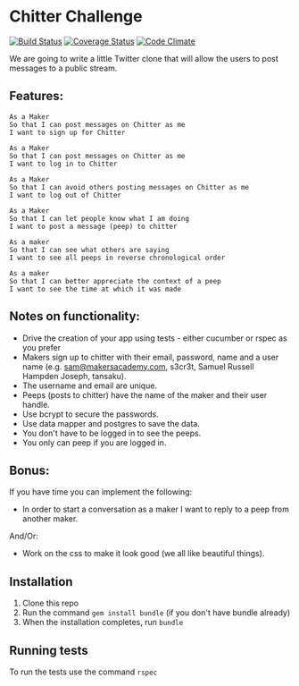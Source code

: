 Chitter Challenge
=================

[![Build Status](https://travis-ci.org/yevdyko/chitter-challenge.svg?branch=master)](https://travis-ci.org/yevdyko/chitter-challenge)  [![Coverage Status](https://coveralls.io/repos/github/yevdyko/chitter-challenge/badge.svg?branch=master)](https://coveralls.io/github/yevdyko/chitter-challenge?branch=master)  [![Code Climate](https://codeclimate.com/github/yevdyko/chitter-challenge/badges/gpa.svg)](https://codeclimate.com/github/yevdyko/chitter-challenge)

We are going to write a little Twitter clone that will allow the users to post messages to a public stream.

Features:
---------

```
As a Maker
So that I can post messages on Chitter as me
I want to sign up for Chitter

As a Maker
So that I can post messages on Chitter as me
I want to log in to Chitter

As a Maker
So that I can avoid others posting messages on Chitter as me
I want to log out of Chitter

As a Maker
So that I can let people know what I am doing
I want to post a message (peep) to chitter

As a maker
So that I can see what others are saying
I want to see all peeps in reverse chronological order

As a maker
So that I can better appreciate the context of a peep
I want to see the time at which it was made
```

Notes on functionality:
-----------------------

* Drive the creation of your app using tests - either cucumber or rspec as you prefer
* Makers sign up to chitter with their email, password, name and a user name (e.g. sam@makersacademy.com, s3cr3t, Samuel Russell Hampden Joseph, tansaku).
* The username and email are unique.
* Peeps (posts to chitter) have the name of the maker and their user handle.
* Use bcrypt to secure the passwords.
* Use data mapper and postgres to save the data.
* You don't have to be logged in to see the peeps.
* You only can peep if you are logged in.

Bonus:
------

If you have time you can implement the following:

* In order to start a conversation as a maker I want to reply to a peep from another maker.

And/Or:

* Work on the css to make it look good (we all like beautiful things).

Installation
------------

1. Clone this repo
2. Run the command `gem install bundle` (if you don't have bundle already)
3. When the installation completes, run `bundle`

Running tests
-------------

To run the tests use the command `rspec`

